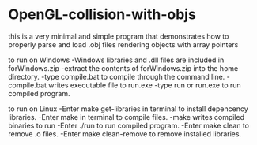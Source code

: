 # OpenGL-collision-with-objs
this is a very minimal and simple program that demonstrates how to properly parse and load .obj files rendering objects with array pointers

to run on Windows
-Windows libraries and .dll files are included in forWindows.zip
-extract the contents of forWindows.zip into the home directory.
-type compile.bat to compile through the command line.
-compile.bat writes executable file to run.exe
-type run or run.exe to run compiled program.

to run on Linux
-Enter make get-libraries in terminal to install depencency libraries.
-Enter make in terminal to compile files.
-make writes compiled binaries to run
-Enter ./run to run compiled program.
-Enter make clean to remove .o files.
-Enter make clean-remove to remove installed libraries.